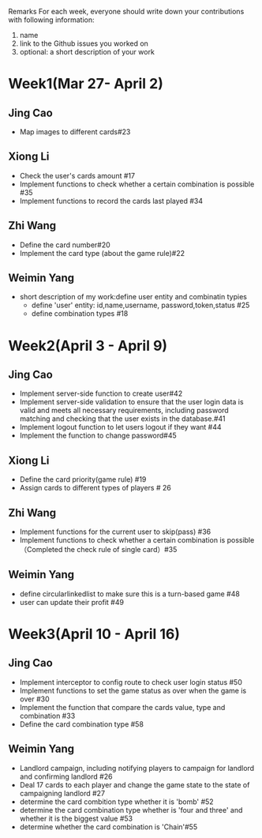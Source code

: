 Remarks
For each week, everyone should write down your contributions with following information:
1. name
2. link to the Github issues you worked on
3. optional: a short description of your work

# Week1(Mar 27- April 2)

## Jing Cao
- Map images to different cards#23

## Xiong Li
- Check the user's cards amount #17
- Implement functions to check whether a certain combination is possible #35
- Implement functions to record the cards last played #34

## Zhi Wang 
- Define the card number#20
- Implement the card type (about the game rule)#22

## Weimin Yang
 - short description of my work:define user entity and combinatin typies 
   - define 'user' entity: id,name,username, password,token,status  #25
   - define combination types  #18
  

# Week2(April 3 - April 9)

## Jing Cao
- Implement server-side function to create user#42
- Implement server-side validation to ensure that the user login data is valid and meets all necessary requirements, including password matching and checking that the user exists in the database.#41
- Implement logout function to let users logout if they want #44
- Implement the function to change password#45

## Xiong Li

- Define the card priority(game rule) #19
- Assign cards to different types of players # 26

## Zhi Wang 
- Implement functions for the current user to skip(pass) #36
- Implement functions to check whether a certain combination is possible（Completed the check rule of single card）#35

## Weimin Yang
 - define circularlinkedlist to make sure this is a turn-based game #48
 - user can update their profit #49

# Week3(April 10 - April 16)
## Jing Cao
- Implement interceptor to config route to check user login status #50
- Implement functions to set the game status as over when the game is over #30
- Implement the function that compare the cards value, type and combination #33
- Define the card combination type #58


## Weimin Yang
 - Landlord campaign, including notifying players to campaign for landlord and confirming landlord #26
 - Deal 17 cards to each player and change the game state to the state of campaigning landlord #27
 - determine the card combition type whether it is 'bomb' #52
 - determine the card combination type whether is 'four and three' and whether it is the biggest value #53
 - determine whether the card combination is 'Chain'#55
